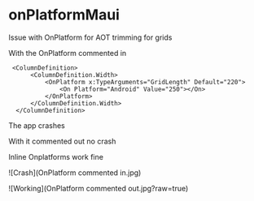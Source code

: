 # onPlatformMaui
Issue with OnPlatform for AOT trimming for grids

With the OnPlatform commented in

```
 <ColumnDefinition>
      <ColumnDefinition.Width>
          <OnPlatform x:TypeArguments="GridLength" Default="220">
              <On Platform="Android" Value="250"></On>
          </OnPlatform>
      </ColumnDefinition.Width>
  </ColumnDefinition>
```

The app crashes

With it commented out no crash

Inline Onplatforms work fine

![Crash](OnPlatform commented in.jpg)

![Working](OnPlatform commented out.jpg?raw=true)
